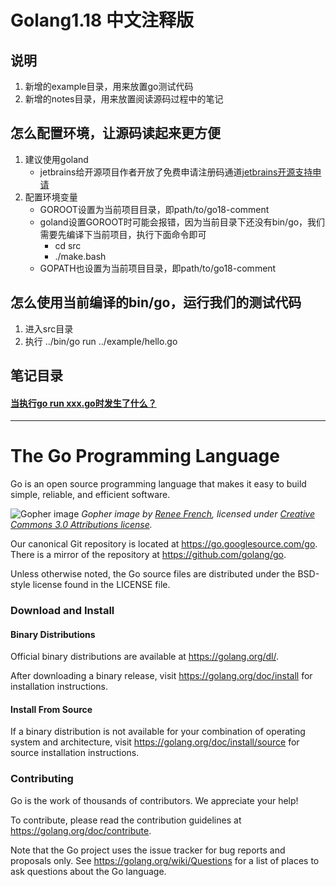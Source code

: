 # Golang1.18 中文注释版

## 说明
1. 新增的example目录，用来放置go测试代码
2. 新增的notes目录，用来放置阅读源码过程中的笔记

## 怎么配置环境，让源码读起来更方便
1. 建议使用goland
    - jetbrains给开源项目作者开放了免费申请注册码通道[jetbrains开源支持申请](https://www.jetbrains.com.cn/community/opensource/#support)
2. 配置环境变量
    - GOROOT设置为当前项目目录，即path/to/go18-comment
    - goland设置GOROOT时可能会报错，因为当前目录下还没有bin/go，我们需要先编译下当前项目，执行下面命令即可
      - cd src
      - ./make.bash
    - GOPATH也设置为当前项目目录，即path/to/go18-comment

## 怎么使用当前编译的bin/go，运行我们的测试代码
1. 进入src目录
2. 执行 ../bin/go run ../example/hello.go

## 笔记目录
#### [当执行go run xxx.go时发生了什么？](./notes/go_run.md)


--------

# The Go Programming Language

Go is an open source programming language that makes it easy to build simple,
reliable, and efficient software.

![Gopher image](https://golang.org/doc/gopher/fiveyears.jpg)
*Gopher image by [Renee French][rf], licensed under [Creative Commons 3.0 Attributions license][cc3-by].*

Our canonical Git repository is located at https://go.googlesource.com/go.
There is a mirror of the repository at https://github.com/golang/go.

Unless otherwise noted, the Go source files are distributed under the
BSD-style license found in the LICENSE file.

### Download and Install

#### Binary Distributions

Official binary distributions are available at https://golang.org/dl/.

After downloading a binary release, visit https://golang.org/doc/install
for installation instructions.

#### Install From Source

If a binary distribution is not available for your combination of
operating system and architecture, visit
https://golang.org/doc/install/source
for source installation instructions.

### Contributing

Go is the work of thousands of contributors. We appreciate your help!

To contribute, please read the contribution guidelines at https://golang.org/doc/contribute.

Note that the Go project uses the issue tracker for bug reports and
proposals only. See https://golang.org/wiki/Questions for a list of
places to ask questions about the Go language.

[rf]: https://reneefrench.blogspot.com/
[cc3-by]: https://creativecommons.org/licenses/by/3.0/
